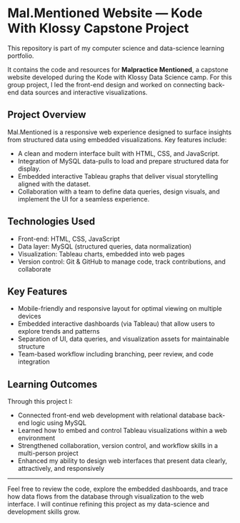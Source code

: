 # Mal.Mentioned Website — Kode With Klossy Capstone Project

This repository is part of my computer science and data-science learning portfolio.

It contains the code and resources for **Malpractice Mentioned**, a capstone website developed during the Kode with Klossy Data Science camp. For this group project, I led the front-end design and worked on connecting back-end data sources and interactive visualizations.

## Project Overview  
Mal.Mentioned is a responsive web experience designed to surface insights from structured data using embedded visualizations. Key features include:
- A clean and modern interface built with HTML, CSS, and JavaScript.  
- Integration of MySQL data-pulls to load and prepare structured data for display.  
- Embedded interactive Tableau graphs that deliver visual storytelling aligned with the dataset.  
- Collaboration with a team to define data queries, design visuals, and implement the UI for a seamless experience.

## Technologies Used  
- Front-end: HTML, CSS, JavaScript  
- Data layer: MySQL (structured queries, data normalization)  
- Visualization: Tableau charts, embedded into web pages  
- Version control: Git & GitHub to manage code, track contributions, and collaborate  

## Key Features  
- Mobile-friendly and responsive layout for optimal viewing on multiple devices  
- Embedded interactive dashboards (via Tableau) that allow users to explore trends and patterns  
- Separation of UI, data queries, and visualization assets for maintainable structure  
- Team-based workflow including branching, peer review, and code integration  

## Learning Outcomes  
Through this project I:  
- Connected front-end web development with relational database back-end logic using MySQL  
- Learned how to embed and control Tableau visualizations within a web environment  
- Strengthened collaboration, version control, and workflow skills in a multi-person project  
- Enhanced my ability to design web interfaces that present data clearly, attractively, and responsively  

---

Feel free to review the code, explore the embedded dashboards, and trace how data flows from the database through visualization to the web interface. I will continue refining this project as my data-science and development skills grow.
